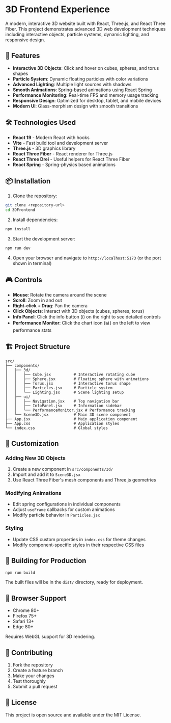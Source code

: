 # 3D Frontend Experience

A modern, interactive 3D website built with React, Three.js, and React Three Fiber. This project demonstrates advanced 3D web development techniques including interactive objects, particle systems, dynamic lighting, and responsive design.

## 🚀 Features

- **Interactive 3D Objects**: Click and hover on cubes, spheres, and torus shapes
- **Particle System**: Dynamic floating particles with color variations
- **Advanced Lighting**: Multiple light sources with shadows
- **Smooth Animations**: Spring-based animations using React Spring
- **Performance Monitoring**: Real-time FPS and memory usage tracking
- **Responsive Design**: Optimized for desktop, tablet, and mobile devices
- **Modern UI**: Glass-morphism design with smooth transitions

## 🛠️ Technologies Used

- **React 19** - Modern React with hooks
- **Vite** - Fast build tool and development server
- **Three.js** - 3D graphics library
- **React Three Fiber** - React renderer for Three.js
- **React Three Drei** - Useful helpers for React Three Fiber
- **React Spring** - Spring-physics based animations

## 📦 Installation

1. Clone the repository:
```bash
git clone <repository-url>
cd 3DFrontend
```

2. Install dependencies:
```bash
npm install
```

3. Start the development server:
```bash
npm run dev
```

4. Open your browser and navigate to `http://localhost:5173` (or the port shown in terminal)

## 🎮 Controls

- **Mouse**: Rotate the camera around the scene
- **Scroll**: Zoom in and out
- **Right-click + Drag**: Pan the camera
- **Click Objects**: Interact with 3D objects (cubes, spheres, torus)
- **Info Panel**: Click the info button (ℹ) on the right to see detailed controls
- **Performance Monitor**: Click the chart icon (📊) on the left to view performance stats

## 🏗️ Project Structure

```
src/
├── components/
│   ├── 3d/
│   │   ├── Cube.jsx          # Interactive rotating cube
│   │   ├── Sphere.jsx        # Floating sphere with animations
│   │   ├── Torus.jsx         # Interactive torus shape
│   │   ├── Particles.jsx     # Particle system
│   │   └── Lighting.jsx      # Scene lighting setup
│   ├── ui/
│   │   ├── Navigation.jsx    # Top navigation bar
│   │   ├── InfoPanel.jsx     # Information sidebar
│   │   └── PerformanceMonitor.jsx # Performance tracking
│   └── Scene3D.jsx           # Main 3D scene component
├── App.jsx                   # Main application component
├── App.css                   # Application styles
└── index.css                 # Global styles
```

## 🎨 Customization

### Adding New 3D Objects

1. Create a new component in `src/components/3d/`
2. Import and add it to `Scene3D.jsx`
3. Use React Three Fiber's mesh components and Three.js geometries

### Modifying Animations

- Edit spring configurations in individual components
- Adjust `useFrame` callbacks for custom animations
- Modify particle behavior in `Particles.jsx`

### Styling

- Update CSS custom properties in `index.css` for theme changes
- Modify component-specific styles in their respective CSS files

## 🚀 Building for Production

```bash
npm run build
```

The built files will be in the `dist/` directory, ready for deployment.

## 📱 Browser Support

- Chrome 80+
- Firefox 75+
- Safari 13+
- Edge 80+

Requires WebGL support for 3D rendering.

## 🤝 Contributing

1. Fork the repository
2. Create a feature branch
3. Make your changes
4. Test thoroughly
5. Submit a pull request

## 📄 License

This project is open source and available under the MIT License.
